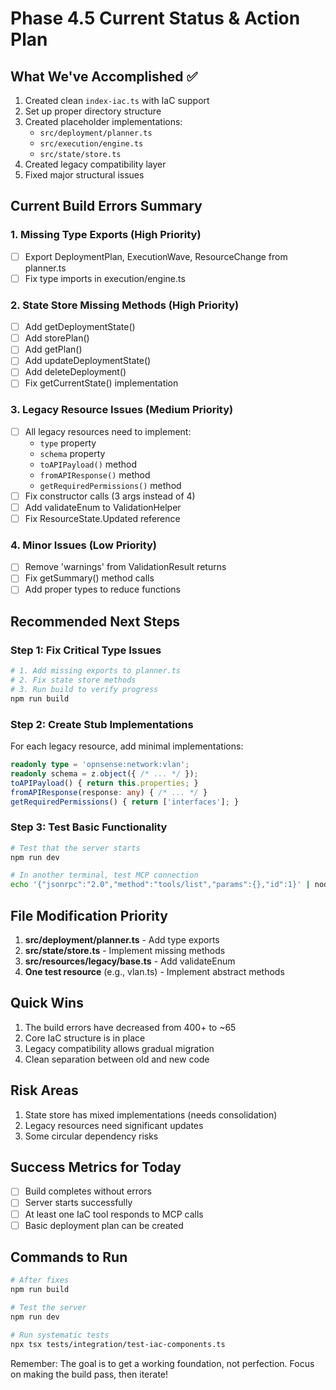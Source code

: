 # Phase 4.5 Current Status & Action Plan

## What We've Accomplished ✅
1. Created clean `index-iac.ts` with IaC support
2. Set up proper directory structure
3. Created placeholder implementations:
   - `src/deployment/planner.ts` 
   - `src/execution/engine.ts`
   - `src/state/store.ts`
4. Created legacy compatibility layer
5. Fixed major structural issues

## Current Build Errors Summary

### 1. Missing Type Exports (High Priority)
- [ ] Export DeploymentPlan, ExecutionWave, ResourceChange from planner.ts
- [ ] Fix type imports in execution/engine.ts

### 2. State Store Missing Methods (High Priority)
- [ ] Add getDeploymentState()
- [ ] Add storePlan() 
- [ ] Add getPlan()
- [ ] Add updateDeploymentState()
- [ ] Add deleteDeployment()
- [ ] Fix getCurrentState() implementation

### 3. Legacy Resource Issues (Medium Priority)
- [ ] All legacy resources need to implement:
  - `type` property
  - `schema` property
  - `toAPIPayload()` method
  - `fromAPIResponse()` method
  - `getRequiredPermissions()` method
- [ ] Fix constructor calls (3 args instead of 4)
- [ ] Add validateEnum to ValidationHelper
- [ ] Fix ResourceState.Updated reference

### 4. Minor Issues (Low Priority)
- [ ] Remove 'warnings' from ValidationResult returns
- [ ] Fix getSummary() method calls
- [ ] Add proper types to reduce functions

## Recommended Next Steps

### Step 1: Fix Critical Type Issues
```bash
# 1. Add missing exports to planner.ts
# 2. Fix state store methods
# 3. Run build to verify progress
npm run build
```

### Step 2: Create Stub Implementations
For each legacy resource, add minimal implementations:
```typescript
readonly type = 'opnsense:network:vlan';
readonly schema = z.object({ /* ... */ });
toAPIPayload() { return this.properties; }
fromAPIResponse(response: any) { /* ... */ }
getRequiredPermissions() { return ['interfaces']; }
```

### Step 3: Test Basic Functionality
```bash
# Test that the server starts
npm run dev

# In another terminal, test MCP connection
echo '{"jsonrpc":"2.0","method":"tools/list","params":{},"id":1}' | node dist/index-iac.js
```

## File Modification Priority

1. **src/deployment/planner.ts** - Add type exports
2. **src/state/store.ts** - Implement missing methods
3. **src/resources/legacy/base.ts** - Add validateEnum
4. **One test resource** (e.g., vlan.ts) - Implement abstract methods

## Quick Wins

1. The build errors have decreased from 400+ to ~65
2. Core IaC structure is in place
3. Legacy compatibility allows gradual migration
4. Clean separation between old and new code

## Risk Areas

1. State store has mixed implementations (needs consolidation)
2. Legacy resources need significant updates
3. Some circular dependency risks

## Success Metrics for Today

- [ ] Build completes without errors
- [ ] Server starts successfully  
- [ ] At least one IaC tool responds to MCP calls
- [ ] Basic deployment plan can be created

## Commands to Run

```bash
# After fixes
npm run build

# Test the server
npm run dev

# Run systematic tests
npx tsx tests/integration/test-iac-components.ts
```

Remember: The goal is to get a working foundation, not perfection. Focus on making the build pass, then iterate!